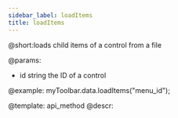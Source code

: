 ```yaml
---
sidebar_label: loadItems
title: loadItems
---          
```


@short:loads child items of a control from a file

@params:
- id 		string		 the ID of a control




@example:
myToolbar.data.loadItems("menu_id");

@template: api_method
@descr: